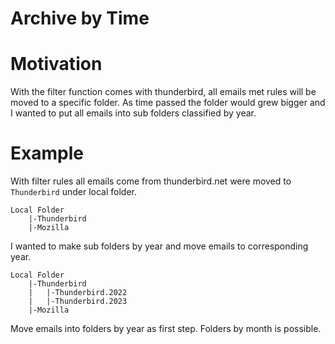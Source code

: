Archive by Time
===============

# Motivation

With the filter function comes with thunderbird, all emails met rules will be moved to a specific folder. As time passed the folder would grew bigger and I wanted to put all emails into sub folders classified by year.

# Example

With filter rules all emails come from thunderbird.net were moved to `Thunderbird` under local folder.

```
Local Folder
    |-Thunderbird
    |-Mozilla
```

I wanted to make sub folders by year and move emails to corresponding year.

```
Local Folder
    |-Thunderbird
    |   |-Thunderbird.2022
    |   |-Thunderbird.2023
    |-Mozilla
```

Move emails into folders by year as first step. Folders by month is possible.
